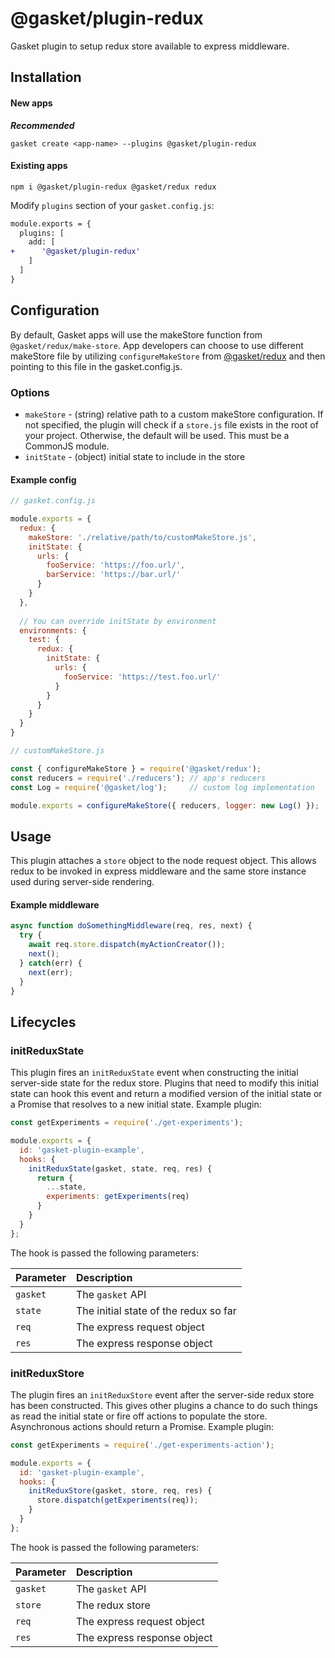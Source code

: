 # @gasket/plugin-redux

Gasket plugin to setup redux store available to express middleware.

## Installation

#### New apps

***Recommended***

```
gasket create <app-name> --plugins @gasket/plugin-redux
```

#### Existing apps

```
npm i @gasket/plugin-redux @gasket/redux redux
```

Modify `plugins` section of your `gasket.config.js`:

```diff
module.exports = {
  plugins: [
    add: [
+      '@gasket/plugin-redux'
    ]
  ]
}
```

## Configuration

By default, Gasket apps will use the makeStore function from
`@gasket/redux/make-store`. App developers can choose to use different makeStore
file by utilizing `configureMakeStore` from [@gasket/redux] and then pointing to
this file in the gasket.config.js.

### Options

- `makeStore` - (string) relative path to a custom makeStore configuration. If
  not specified, the plugin will check if a `store.js` file exists in the root
  of your project. Otherwise, the default will be used. This must be a CommonJS
  module.
- `initState` - (object) initial state to include in the store

#### Example config

```js
// gasket.config.js

module.exports = {
  redux: {
    makeStore: './relative/path/to/customMakeStore.js',
    initState: {
      urls: {
        fooService: 'https://foo.url/',
        barService: 'https://bar.url/'
      }
    }
  },
  
  // You can override initState by environment
  environments: {
    test: {
      redux: {
        initState: {
          urls: {
            fooService: 'https://test.foo.url/'
          }
        }
      }
    }
  }
}
```

```js
// customMakeStore.js

const { configureMakeStore } = require('@gasket/redux');
const reducers = require('./reducers'); // app's reducers
const Log = require('@gasket/log');     // custom log implementation

module.exports = configureMakeStore({ reducers, logger: new Log() });
```

## Usage

This plugin attaches a `store` object to the node request object. This allows
redux to be invoked in express middleware and the same store instance used
during server-side rendering.

#### Example middleware

```js
async function doSomethingMiddleware(req, res, next) {
  try {
    await req.store.dispatch(myActionCreator());
    next();
  } catch(err) {
    next(err); 
  }
}
```

## Lifecycles

### initReduxState

This plugin fires an `initReduxState` event when constructing the initial
server-side state for the redux store. Plugins that need to modify this initial
state can hook this event and return a modified version of the initial state or
a Promise that resolves to a new initial state. Example plugin:

```js
const getExperiments = require('./get-experiments');

module.exports = {
  id: 'gasket-plugin-example',
  hooks: {
    initReduxState(gasket, state, req, res) {
      return {
        ...state,
        experiments: getExperiments(req)
      }
    }
  }
};
```

The hook is passed the following parameters:

| Parameter | Description                           |
|:----------|:--------------------------------------|
| `gasket`  | The `gasket` API                      |
| `state`   | The initial state of the redux so far |
| `req`     | The express request object            |
| `res`     | The express response object           |

### initReduxStore

The plugin fires an `initReduxStore` event after the server-side redux store has
been constructed. This gives other plugins a chance to do such things as read
the initial state or fire off actions to populate the store. Asynchronous
actions should return a Promise. Example plugin:

```js
const getExperiments = require('./get-experiments-action');

module.exports = {
  id: 'gasket-plugin-example',
  hooks: {
    initReduxStore(gasket, store, req, res) {
      store.dispatch(getExperiments(req));
    }
  }
};
```

The hook is passed the following parameters:

| Parameter | Description                 |
|:----------|:----------------------------|
| `gasket`  | The `gasket` API            |
| `store`   | The redux store             |
| `req`     | The express request object  |
| `res`     | The express response object |


<!-- LINKS -->
[@gasket/redux]:/packages/gasket-redux/README.md#gasketredux

